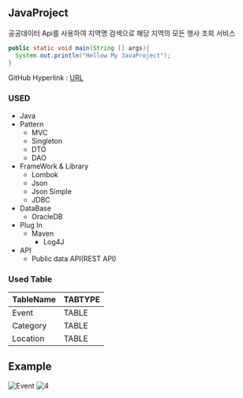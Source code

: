 ## JavaProject
공공데이터 Api를 사용하여 지역명 검색으로 해당 지역의 모든 행사 조회 서비스

````JAVA
public static void main(String [] args){
  System.out.println("Hellow My JavaProject");
}
``````

GitHub Hyperlink : [URL](https://github.com/rlavkgk45/javaproject_Event)

### USED
* Java
* Pattern
  * MVC
  * Singleton  
  * DTO
  * DAO
* FrameWork & Library
  * Lombok
  * Json
  * Json Simple
  * JDBC
* DataBase
  * OracleDB
* Plug In
  * Maven
    * Log4J
* API
  * Public data API(REST API)
  
### Used Table
TableName|TABTYPE|
---|---|
Event|TABLE|
Category|TABLE|
Location|TABLE|

## Example
![Event](https://user-images.githubusercontent.com/52446213/64935083-dceab800-d889-11e9-9411-6f99db8b3bba.PNG)
![4](https://user-images.githubusercontent.com/52446213/65112652-5e258480-da1b-11e9-9116-e8f39f4276e9.PNG)
